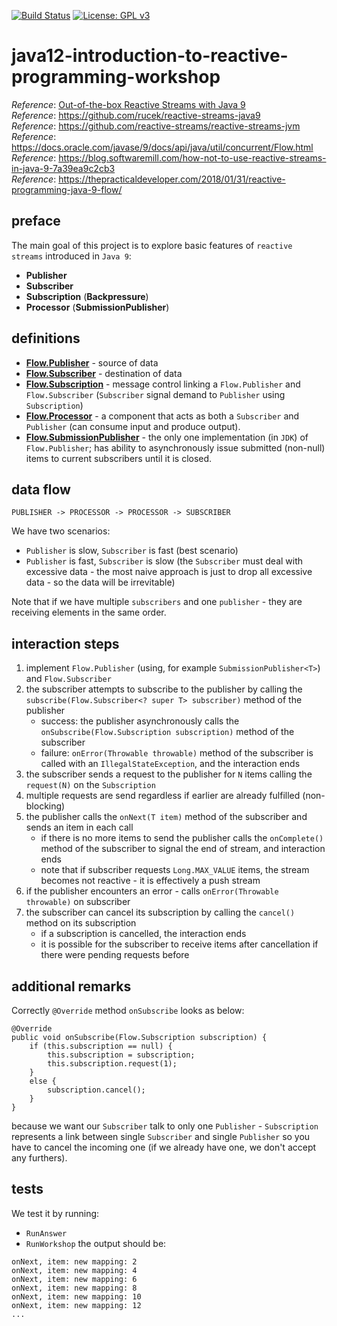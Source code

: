 [![Build Status](https://travis-ci.org/mtumilowicz/java12-introduction-to-reactive-programming-workshop.svg?branch=master)](https://travis-ci.org/mtumilowicz/java12-introduction-to-reactive-programming-workshop)
[![License: GPL v3](https://img.shields.io/badge/License-GPLv3-blue.svg)](https://www.gnu.org/licenses/gpl-3.0)

# java12-introduction-to-reactive-programming-workshop
_Reference_: [Out-of-the-box Reactive Streams with Java 9](https://www.youtube.com/watch?v=COgktgJmP_k)  
_Reference_: https://github.com/rucek/reactive-streams-java9  
_Reference_: https://github.com/reactive-streams/reactive-streams-jvm  
_Reference_: https://docs.oracle.com/javase/9/docs/api/java/util/concurrent/Flow.html  
_Reference_: https://blog.softwaremill.com/how-not-to-use-reactive-streams-in-java-9-7a39ea9c2cb3  
_Reference_: https://thepracticaldeveloper.com/2018/01/31/reactive-programming-java-9-flow/

## preface
The main goal of this project is to explore basic features of 
`reactive streams` introduced in `Java 9`:
* **Publisher**
* **Subscriber**
* **Subscription** (**Backpressure**)
* **Processor** (**SubmissionPublisher**)

## definitions
* **[Flow.Publisher](https://docs.oracle.com/javase/9/docs/api/java/util/concurrent/Flow.Publisher.html)** - 
source of data  
* **[Flow.Subscriber](https://docs.oracle.com/javase/9/docs/api/java/util/concurrent/Flow.Subscriber.html)** - 
destination of data  
* **[Flow.Subscription](https://docs.oracle.com/javase/9/docs/api/java/util/concurrent/Flow.Subscription.html)** - 
message control linking a `Flow.Publisher` and `Flow.Subscriber` 
(`Subscriber` signal demand to `Publisher` using `Subscription`)  
* **[Flow.Processor](https://docs.oracle.com/javase/9/docs/api/java/util/concurrent/Flow.Processor.html)** - 
a component that acts as both a `Subscriber` and `Publisher` (can 
consume input and produce output).  
* **[Flow.SubmissionPublisher](https://docs.oracle.com/javase/9/docs/api/java/util/concurrent/SubmissionPublisher.html)** - 
the only one implementation (in `JDK`) of `Flow.Publisher`; has ability to asynchronously issue submitted (non-null) 
items to current subscribers until it is closed.

## data flow
```
PUBLISHER -> PROCESSOR -> PROCESSOR -> SUBSCRIBER
```
We have two scenarios:  
* `Publisher` is slow, `Subscriber` is fast (best scenario)
* `Publisher` is fast, `Subscriber` is slow (the `Subscriber` must deal 
with excessive data - the most naive approach is just to drop all 
excessive data - so the data will be irrevitable)

Note that if we have multiple `subscribers` and one `publisher` - they 
are receiving elements in the same order.

## interaction steps
1. implement `Flow.Publisher` (using, for example `SubmissionPublisher<T>`) and `Flow.Subscriber`
1. the subscriber attempts to subscribe to the publisher by calling the 
`subscribe(Flow.Subscriber<? super T> subscriber)`
method of the publisher
    * success: the publisher asynchronously calls the `onSubscribe(Flow.Subscription subscription)` 
    method of the subscriber
    * failure: `onError(Throwable throwable)` method of the subscriber is called 
    with an `IllegalStateException`, and the interaction ends
1. the subscriber sends a request to the publisher for `N` items calling the `request(N)` 
on the `Subscription`
1. multiple requests are send regardless if earlier are already fulfilled (non-blocking)
1. the publisher calls the `onNext(T item)` method of the subscriber and sends an item in each call
    * if there is no more items to send the publisher calls the `onComplete()` method of the subscriber to signal
the end of stream, and interaction ends
    * note that if subscriber requests `Long.MAX_VALUE` items, the stream becomes not reactive - it is
    effectively a push stream
1. if the publisher encounters an error - calls `onError(Throwable throwable)` on subscriber
1. the subscriber can cancel its subscription by calling the `cancel()` method on its subscription
    * if a subscription is cancelled, the interaction ends 
    * it is possible for the subscriber to receive items after
    cancellation if there were pending requests before

## additional remarks
Correctly `@Override` method `onSubscribe` looks as below:
```
@Override
public void onSubscribe(Flow.Subscription subscription) {
    if (this.subscription == null) {
        this.subscription = subscription;
        this.subscription.request(1);
    }
    else {
        subscription.cancel();
    }
}
```
because we want our `Subscriber` talk to only one `Publisher` - 
`Subscription` represents a link between single `Subscriber` and single 
`Publisher` so you have to cancel the incoming one (if we already have 
one, we don't accept any furthers).

## tests
We test it by running:
* `RunAnswer`
* `RunWorkshop`
the output should be:
```
onNext, item: new mapping: 2
onNext, item: new mapping: 4
onNext, item: new mapping: 6
onNext, item: new mapping: 8
onNext, item: new mapping: 10
onNext, item: new mapping: 12
...
```
